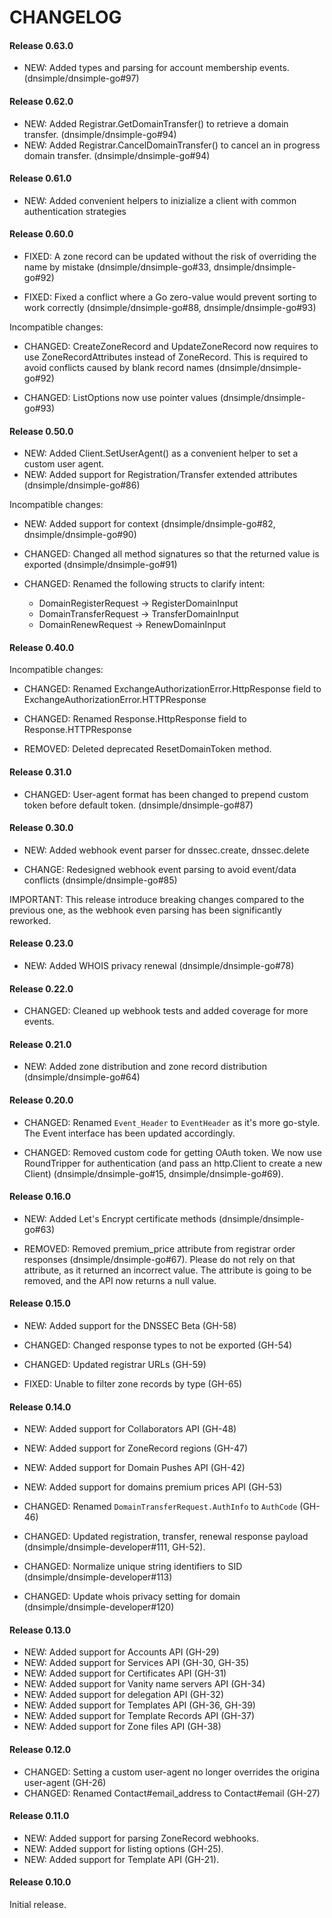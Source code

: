 # CHANGELOG

#### Release 0.63.0
- NEW: Added types and parsing for account membership events. (dnsimple/dnsimple-go#97)


#### Release 0.62.0

- NEW: Added Registrar.GetDomainTransfer() to retrieve a domain transfer. (dnsimple/dnsimple-go#94)
- NEW: Added Registrar.CancelDomainTransfer() to cancel an in progress domain transfer. (dnsimple/dnsimple-go#94)


#### Release 0.61.0

- NEW: Added convenient helpers to inizialize a client with common authentication strategies


#### Release 0.60.0

- FIXED: A zone record can be updated without the risk of overriding the name by mistake (dnsimple/dnsimple-go#33, dnsimple/dnsimple-go#92)

- FIXED: Fixed a conflict where a Go zero-value would prevent sorting to work correctly (dnsimple/dnsimple-go#88, dnsimple/dnsimple-go#93)

Incompatible changes:

- CHANGED: CreateZoneRecord and UpdateZoneRecord now requires to use ZoneRecordAttributes instead of ZoneRecord. This is required to avoid conflicts caused by blank record names (dnsimple/dnsimple-go#92)

- CHANGED: ListOptions now use pointer values (dnsimple/dnsimple-go#93)


#### Release 0.50.0

- NEW: Added Client.SetUserAgent() as a convenient helper to set a custom user agent.
- NEW: Added support for Registration/Transfer extended attributes (dnsimple/dnsimple-go#86)

Incompatible changes:

- NEW: Added support for context (dnsimple/dnsimple-go#82, dnsimple/dnsimple-go#90)

- CHANGED: Changed all method signatures so that the returned value is exported (dnsimple/dnsimple-go#91)
- CHANGED: Renamed the following structs to clarify intent:
    - DomainRegisterRequest -> RegisterDomainInput
    - DomainTransferRequest -> TransferDomainInput
    - DomainRenewRequest -> RenewDomainInput


#### Release 0.40.0

Incompatible changes:

- CHANGED: Renamed ExchangeAuthorizationError.HttpResponse field to ExchangeAuthorizationError.HTTPResponse
- CHANGED: Renamed Response.HttpResponse field to Response.HTTPResponse

- REMOVED: Deleted deprecated ResetDomainToken method.


#### Release 0.31.0

- CHANGED: User-agent format has been changed to prepend custom token before default token. (dnsimple/dnsimple-go#87)


#### Release 0.30.0

- NEW: Added webhook event parser for dnssec.create, dnssec.delete

- CHANGE: Redesigned webhook event parsing to avoid event/data conflicts (dnsimple/dnsimple-go#85)

IMPORTANT: This release introduce breaking changes compared to the previous one,
as the webhook even parsing has been significantly reworked.


#### Release 0.23.0

- NEW: Added WHOIS privacy renewal (dnsimple/dnsimple-go#78)


#### Release 0.22.0

- CHANGED: Cleaned up webhook tests and added coverage for more events.


#### Release 0.21.0

- NEW: Added zone distribution and zone record distribution (dnsimple/dnsimple-go#64)


#### Release 0.20.0

- CHANGED: Renamed `Event_Header` to `EventHeader` as it's more go-style. The Event interface has been updated accordingly.

- CHANGED: Removed custom code for getting OAuth token. We now use RoundTripper for authentication (and pass an http.Client to create a new Client) (dnsimple/dnsimple-go#15, dnsimple/dnsimple-go#69).


#### Release 0.16.0

- NEW: Added Let's Encrypt certificate methods (dnsimple/dnsimple-go#63)

- REMOVED: Removed premium_price attribute from registrar order responses (dnsimple/dnsimple-go#67). Please do not rely on that attribute, as it returned an incorrect value. The attribute is going to be removed, and the API now returns a null value.


#### Release 0.15.0

- NEW: Added support for the DNSSEC Beta (GH-58)

- CHANGED: Changed response types to not be exported (GH-54)
- CHANGED: Updated registrar URLs (GH-59)

- FIXED: Unable to filter zone records by type (GH-65)


#### Release 0.14.0

- NEW: Added support for Collaborators API (GH-48)
- NEW: Added support for ZoneRecord regions (GH-47)
- NEW: Added support for Domain Pushes API (GH-42)
- NEW: Added support for domains premium prices API (GH-53)

- CHANGED: Renamed `DomainTransferRequest.AuthInfo` to `AuthCode` (GH-46)
- CHANGED: Updated registration, transfer, renewal response payload (dnsimple/dnsimple-developer#111, GH-52).
- CHANGED: Normalize unique string identifiers to SID (dnsimple/dnsimple-developer#113)
- CHANGED: Update whois privacy setting for domain (dnsimple/dnsimple-developer#120)


#### Release 0.13.0

- NEW: Added support for Accounts API (GH-29)
- NEW: Added support for Services API (GH-30, GH-35)
- NEW: Added support for Certificates API (GH-31)
- NEW: Added support for Vanity name servers API (GH-34)
- NEW: Added support for delegation API (GH-32)
- NEW: Added support for Templates API (GH-36, GH-39)
- NEW: Added support for Template Records API (GH-37)
- NEW: Added support for Zone files API (GH-38)


#### Release 0.12.0

- CHANGED: Setting a custom user-agent no longer overrides the origina user-agent (GH-26)
- CHANGED: Renamed Contact#email_address to Contact#email (GH-27)


#### Release 0.11.0

- NEW: Added support for parsing ZoneRecord webhooks.
- NEW: Added support for listing options (GH-25).
- NEW: Added support for Template API (GH-21).


#### Release 0.10.0

Initial release.
